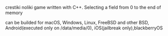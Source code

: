 crestiki noliki game written with C++.
Selecting a field from 0 to the end of memory

can be builded for macOS, Windows, Linux, FreeBSD and other BSD, Android(executed only on /data/media/0), iOS(jailbreak only),blackberryOS
